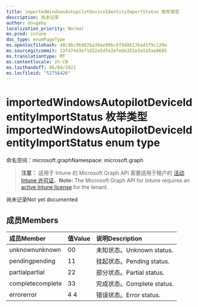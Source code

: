 ```yaml
---
title: importedWindowsAutopilotDeviceIdentityImportStatus 枚举类型
description: 尚未记录
author: dougeby
localization_priority: Normal
ms.prod: intune
doc_type: enumPageType
ms.openlocfilehash: 40c9bc9b902ba38ae99bc6f9d86176a45f9c120e
ms.sourcegitcommit: 13f474d3e71d32a5dfe2efebb351e3a1a5aa9685
ms.translationtype: MT
ms.contentlocale: zh-CN
ms.lasthandoff: 06/04/2021
ms.locfileid: "52756426"
---
```

# <a name="importedwindowsautopilotdeviceidentityimportstatus-enum-type"></a><span data-ttu-id="02fa1-103">importedWindowsAutopilotDeviceIdentityImportStatus 枚举类型</span><span class="sxs-lookup"><span data-stu-id="02fa1-103">importedWindowsAutopilotDeviceIdentityImportStatus enum type</span></span>

<span data-ttu-id="02fa1-104">命名空间：microsoft.graph</span><span class="sxs-lookup"><span data-stu-id="02fa1-104">Namespace: microsoft.graph</span></span>

> <span data-ttu-id="02fa1-105">**注意：** 适用于 Intune 的 Microsoft Graph API 需要适用于租户的 [活动 Intune 许可证](https://go.microsoft.com/fwlink/?linkid=839381)。</span><span class="sxs-lookup"><span data-stu-id="02fa1-105">**Note:** The Microsoft Graph API for Intune requires an [active Intune license](https://go.microsoft.com/fwlink/?linkid=839381) for the tenant.</span></span>

<span data-ttu-id="02fa1-106">尚未记录</span><span class="sxs-lookup"><span data-stu-id="02fa1-106">Not yet documented</span></span>

## <a name="members"></a><span data-ttu-id="02fa1-107">成员</span><span class="sxs-lookup"><span data-stu-id="02fa1-107">Members</span></span>
|<span data-ttu-id="02fa1-108">成员</span><span class="sxs-lookup"><span data-stu-id="02fa1-108">Member</span></span>|<span data-ttu-id="02fa1-109">值</span><span class="sxs-lookup"><span data-stu-id="02fa1-109">Value</span></span>|<span data-ttu-id="02fa1-110">说明</span><span class="sxs-lookup"><span data-stu-id="02fa1-110">Description</span></span>|
|:---|:---|:---|
|<span data-ttu-id="02fa1-111">unknown</span><span class="sxs-lookup"><span data-stu-id="02fa1-111">unknown</span></span>|<span data-ttu-id="02fa1-112">0</span><span class="sxs-lookup"><span data-stu-id="02fa1-112">0</span></span>|<span data-ttu-id="02fa1-113">未知状态。</span><span class="sxs-lookup"><span data-stu-id="02fa1-113">Unknown status.</span></span>|
|<span data-ttu-id="02fa1-114">pending</span><span class="sxs-lookup"><span data-stu-id="02fa1-114">pending</span></span>|<span data-ttu-id="02fa1-115">1</span><span class="sxs-lookup"><span data-stu-id="02fa1-115">1</span></span>|<span data-ttu-id="02fa1-116">挂起状态。</span><span class="sxs-lookup"><span data-stu-id="02fa1-116">Pending status.</span></span>|
|<span data-ttu-id="02fa1-117">partial</span><span class="sxs-lookup"><span data-stu-id="02fa1-117">partial</span></span>|<span data-ttu-id="02fa1-118">2</span><span class="sxs-lookup"><span data-stu-id="02fa1-118">2</span></span>|<span data-ttu-id="02fa1-119">部分状态。</span><span class="sxs-lookup"><span data-stu-id="02fa1-119">Partial status.</span></span>|
|<span data-ttu-id="02fa1-120">complete</span><span class="sxs-lookup"><span data-stu-id="02fa1-120">complete</span></span>|<span data-ttu-id="02fa1-121">3</span><span class="sxs-lookup"><span data-stu-id="02fa1-121">3</span></span>|<span data-ttu-id="02fa1-122">完成状态。</span><span class="sxs-lookup"><span data-stu-id="02fa1-122">Complete status.</span></span>|
|<span data-ttu-id="02fa1-123">error</span><span class="sxs-lookup"><span data-stu-id="02fa1-123">error</span></span>|<span data-ttu-id="02fa1-124">4 </span><span class="sxs-lookup"><span data-stu-id="02fa1-124">4</span></span>|<span data-ttu-id="02fa1-125">错误状态。</span><span class="sxs-lookup"><span data-stu-id="02fa1-125">Error status.</span></span>|




